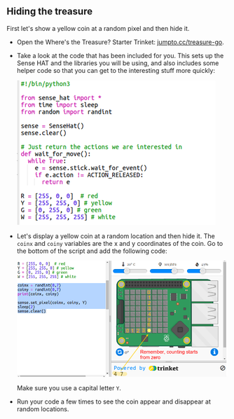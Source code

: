 ## Hiding the treasure

First let's show a yellow coin at a random pixel and then hide it.

+ Open the Where's the Treasure? Starter Trinket: <a href="http://jumpto.cc/treasure-go" target="_blank">jumpto.cc/treasure-go</a>.

+ Take a look at the code that has been included for you. This sets up the Sense HAT and the libraries you will be using, and also includes some helper code so that you can get to the interesting stuff more quickly:
    
    ![צילום מסך](images/treasure-starter.png)

+ Let's display a yellow coin at a random location and then hide it. The `coinx` and `coiny` variables are the x and y coordinates of the coin. Go to the bottom of the script and add the following code:
    
    ![צילום מסך](images/treasure-coin.png)
    
    Make sure you use a capital letter `Y`.

+ Run your code a few times to see the coin appear and disappear at random locations.